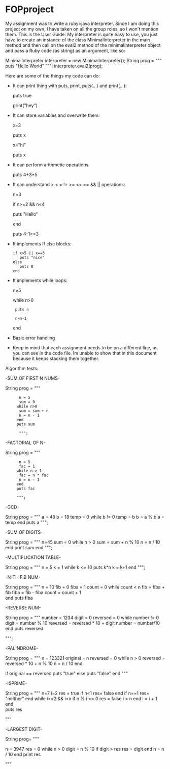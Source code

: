 # FOPproject
My assignment was to write a ruby>java interpreter.
Since I am doing this project on my own, I have taken on all the group roles, so I won't mention them.
This is the User Guide:
My interpreter is quite easy to use, you just have to create an instance of the class MinimalInterpreter in the main method and then call on the eval2 method of the minimalinterpreter object and pass a Ruby code (as string) as an argument, like so:

MinimalInterpreter interpreter = new MinimalInterpreter();
String prog = """
           puts "Hello World"
              """;
interpreter.eval2(prog);

Here are some of the things my code can do:
   * It can print thing with puts, print, puts(...) and print(...):
     
      puts true
     
      print("hey")
     

   * It can store variables and overwrite them:
      
     x=3
     
     puts x
     
      x="hi"
     
     puts x
     

   * It can perform arithmetic operations:
      
     puts 4+3*5
     
   * It can understand > < = != >= <= == && || operations:
     
     n=3
     
     if n>=2 && n<4
     
       puts "Hello"
     
     end

     puts 4-1>=3
     
   * It implements If else blocks:
     
         if x>5 || x==3
            puts "nice"
         else
            puts 0
         end
     
   * It implements while loops:
     
       n=5
     
       while n>0
     
          puts n
     
          n=n-1
     
       end
     
   * Basic error handling
   * Keep in mind that each assignment needs to be on a different line, as you can see in the code file. Im unable to show that in this document because it keeps stacking them together.

Algorithm tests:

-SUM OF FIRST N NUMS-

  String prog = """
  
          n = 5
          sum = 0
         while n>0
          sum = sum + n
          n = n - 1
         end
         puts sum
         
          """;

-FACTORIAL OF N-

String prog = """

          n = 5
          fac = 1
         while n > 1
          fac = n * fac
          n = n - 1
         end
         puts fac
         
         """;

-GCD-

 String prog = """ 
           a = 48
           b = 18
           temp = 0
         while b != 0
          temp = b
          b = a % b
          a = temp
         end
          puts a
          """;
          
-SUM OF DIGITS-

String prog = """
n=45
sum = 0
  while n > 0
    sum = sum + n % 10
    n = n / 10
  end
  print sum
end
""";

-MULTIPLICATION TABLE-

 String prog = """
          n = 5
          k = 1
         while k <= 10
          puts k*n
          k = k+1
         end
          """;

-N-TH FIB NUM-

String prog = """
n = 10
fib = 0
fiba = 1
count = 0 
while count < n
  fib = fiba + fib 
  fiba = fib - fiba 
  count = count + 1  
end
puts fiba

-REVERSE NUM-

String prog = """
number = 1234
digit = 0
reversed = 0
while number != 0
  digit = number % 10 
  reversed = reversed * 10 + digit 
  number = number/10
end
puts reversed

""";

-PALINDROME-

String prog = """
 n = 123321
 original = n
  reversed = 0
  while n > 0
    reversed = reversed * 10 + n % 10
    n = n / 10
  end
  
  if original == reversed 
   puts "true"
  else
   puts "false"
  end
"""

-ISPRIME-

String prog = """
     n=7
     i=2
     res = true
     if n<1
     res= false
     end
     if n==1
     res= "neither"
     end
     while i>=2 && i<n 
       if n % i == 0
         res = false
         i = n
       end
        i = i + 1
     end     
puts res

"""

-LARGEST DIGIT-

String prog= """

n = 3947
res = 0
while n > 0
  digit = n % 10
  if digit > res
    res = digit
  end
  n = n / 10
end
print res

"""


    
